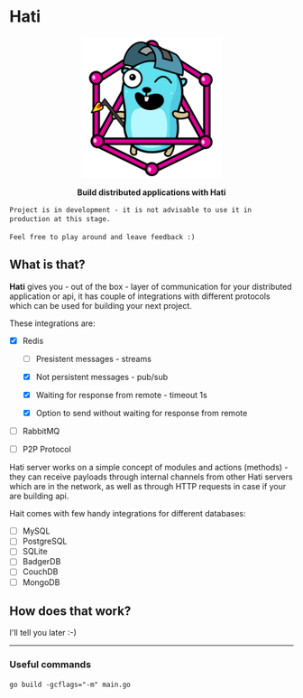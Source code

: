 # Hati

<p align="center" width="100%">
<img src="./docs/images/gopher-golang.png" alt="golang gopher" width="250"/>
</p>
<p align="center" width="100%">
<strong>Build distributed applications with Hati</strong>
</p>

```text
Project is in development - it is not advisable to use it in production at this stage.

Feel free to play around and leave feedback :)
```

## What is that?

**Hati** gives you - out of the box - layer of communication for your distributed application or api, it has couple of integrations with different protocols which can be used for building your next project.

These integrations are:

- [x] Redis

  - [ ] Presistent messages - streams

  - [x] Not persistent messages - pub/sub
  - [x] Waiting for response from remote - timeout 1s
  - [x] Option to send without waiting for response from remote

- [ ] RabbitMQ
- [ ] P2P Protocol

Hati server works on a simple concept of modules and actions (methods) - they can receive payloads through internal channels from other Hati servers which are in the network, as well as through HTTP requests in case if your are building api.

Hait comes with few handy integrations for different databases:

- [ ] MySQL
- [ ] PostgreSQL
- [ ] SQLite
- [ ] BadgerDB
- [ ] CouchDB
- [ ] MongoDB

## How does that work?

I'll tell you later :-)

---

### Useful commands

```
go build -gcflags="-m" main.go
```
